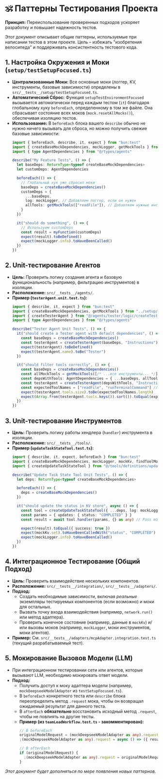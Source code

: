 # 🕉️ Паттерны Тестирования Проекта

**Принцип:** Переиспользование проверенных подходов ускоряет разработку и повышает надежность тестов.

Этот документ описывает общие паттерны, используемые при написании тестов в этом проекте. Цель – избежать "изобретения велосипеда" и поддерживать консистентность тестового кода.

## 1. Настройка Окружения и Моки (`setup/testSetupFocused.ts`)

*   **Централизованные Моки:** Все основные моки (логгер, KV, инструменты, базовые зависимости) определены в `src/__tests__/setup/testSetupFocused.ts`.
*   **Автоматический Сброс:** Функция `setupTestEnvironmentFocused` вызывается автоматически перед каждым тестом (`it`) благодаря глобальному хуку `beforeEach`, определенному в том же файле. Она сбрасывает состояние всех моков (`mock.resetAllMocks()`), обеспечивая изоляцию тестов.
*   **Использование:** В `beforeEach` блока вашего `describe` обычно не нужно ничего вызывать для сброса, но можно получить свежие базовые зависимости:
    ```typescript
    import { beforeEach, describe, it, expect } from "bun:test"
    import { createBaseMockDependencies, mockLogger, getMockTools } from "../setup/testSetupFocused"
    import { type AgentDependencies } from "@/types/agents"

    describe("My Feature Tests", () => {
      let baseDeps: ReturnType<typeof createBaseMockDependencies>
      let customDeps: AgentDependencies

      beforeEach(() => {
        // Глобальный хук уже сбросил моки
        baseDeps = createBaseMockDependencies()
        customDeps = {
          ...baseDeps,
          log: mockLogger, // Добавляем логгер, если он нужен
          allTools: getMockTools(["readFile"]), // Добавляем нужные инструменты
        }
      })

      it("should do something", () => {
        // Используем customDeps
        const result = myFunction(customDeps)
        expect(result).toBeDefined()
        expect(mockLogger.info).toHaveBeenCalled()
      })
    })
    ```

## 2. Unit-тестирование Агентов

*   **Цель:** Проверить логику создания агента и базовую функциональность (например, фильтрацию инструментов) в изоляции.
*   **Расположение:** `src/__tests__/agents/`.
*   **Пример (`testerAgent.unit.test.ts`):**
    ```typescript
    import { describe, it, expect } from "bun:test"
    import { createBaseMockDependencies, getMockTools } from "../setup/testSetupFocused"
    import { createTesterAgent } from "@/agents/tester/logic/createTesterAgent"
    import { type AgentDependencies } from "@/types/agents"

    describe("Tester Agent Unit Tests", () => {
      it("should create a Tester agent with default dependencies", () => {
        const baseDeps = createBaseMockDependencies()
        const testerAgent = createTesterAgent(baseDeps, "Instructions")
        expect(testerAgent).toBeDefined()
        expect(testerAgent.name).toBe("Tester")
      })

      it("should filter tools correctly", () => {
        const baseDeps = createBaseMockDependencies()
        const allMockTools = getMockTools([/* ...все инструменты... */])
        const depsWithTools: AgentDependencies = { ...baseDeps, allTools: allMockTools }
        const testerAgent = createTesterAgent(depsWithTools, "Instructions")
        const expectedToolNames = ["readFile", "runTerminalCommand"] // Пример
        expect(testerAgent.tools.size).toBe(expectedToolNames.length)
        expect(Array.from(testerAgent.tools.keys()).sort()).toEqual(expectedToolNames.sort())
      })
    })
    ```

## 3. Unit-тестирование Инструментов

*   **Цель:** Проверить логику работы хендлера (`handler`) инструмента в изоляции.
*   **Расположение:** `src/__tests__/tools/`.
*   **Пример (`updateTaskStateTool.test.ts`):**
    ```typescript
    import { describe, it, expect, beforeEach } from "bun:test"
    import { createBaseMockDependencies, mockLogger, mockKv, findToolMock } from "../setup/testSetupFocused"
    import { createUpdateTaskStateTool } from "@/tools/definitions/updateTaskStateTool"

    describe("Update Task State Tool Unit Tests", () => {
      let deps: ReturnType<typeof createBaseMockDependencies>

      beforeEach(() => {
        deps = createBaseMockDependencies()
      })

      it("should update the status in KV store", async () => {
        const tool = createUpdateTaskStateTool({ ...deps, log: mockLogger, kv: mockKv })
        const params = { updates: { status: "COMPLETED" } }
        const result = await tool.handler(params, {} as any) // Pass mock opts

        expect(result).toEqual({ success: true })
        expect(mockKv.set).toHaveBeenCalledWith("status", "COMPLETED")
        expect(mockLogger.info).toHaveBeenCalled()
      })
    })
    ```

## 4. Интеграционное Тестирование (Общий Подход)

*   **Цель:** Проверить взаимодействие нескольких компонентов.
*   **Расположение:** `src/__tests__/integration/`, `src/__tests__/adapters/`.
*   **Подход:**
    *   Создать необходимые зависимости, включая *реальные* экземпляры тестируемых компонентов (если возможно) и моки для остальных.
    *   Вызвать точку входа взаимодействия (например, `network.run()` или метод адаптера).
    *   Проверить конечное состояние (например, данные в `mockKv`) и/или вызовы моков (например, `mockLogger`, моки инструментов, моки агентов).
*   **Пример:** См. `src/__tests__/adapters/mcpAdapter.integration.test.ts` (текущий разрабатываемый тест).

## 5. Мокирование Вызовов Модели (LLM)

*   При интеграционном тестировании сети или агентов, которые вызывают LLM, необходимо мокировать ответ модели.
*   **Подход:**
    *   Получить доступ к моку адаптера модели (например, `mockDeepseekModelAdapter` из `testSetupFocused.ts`).
    *   В `beforeEach` конкретного теста или `describe` блока переопределить метод `.request` мока, чтобы он возвращал ожидаемый результат для данного теста.
    *   В `afterEach` **обязательно** восстановить исходный метод `.request`, чтобы не повлиять на другие тесты.
    *   **Пример (из `teamLeadWorkflow.test.ts` - закомментирован):**
        ```typescript
        // В beforeEach
        originalModelRequest = (mockDeepseekModelAdapter as any).request
        ;(mockDeepseekModelAdapter as any).request = async () => ({ result: "* Req 1\n* Req 2" })

        // В afterEach
        if (originalModelRequest) {
          ;(mockDeepseekModelAdapter as any).request = originalModelRequest
        }
        ```

*Этот документ будет дополняться по мере появления новых паттернов.* 